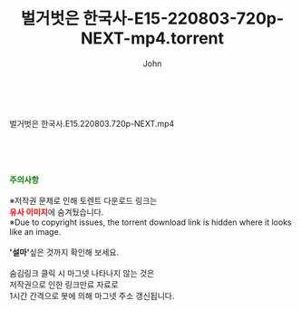 ﻿---
layout: post
title:  "벌거벗은 한국사-E15-220803-720p-NEXT-mp4.torrent"
author: John
categories: [ 방송/음악 ]
tags: [  ]
image:  
description: "벌거벗은 한국사-E15-220803-720p-NEXT-mp4 torrent 정보 공유"
toc: true
toc_sticky: true
---

<br>
<div class="view-img">
<a class="view_image" href="http://torrentmobile60.com/bbs/view_image.php?fn=%2Fdata%2Ffile%2Fmusic%2F3735182707_A5CpsTX3_bd2e13003febb7f166dceca80c417249312b0b3e.jpg" target="_blank"><img alt="" class="img-tag" content="http://torrentmobile60.com/data/file/music/3735182707_A5CpsTX3_bd2e13003febb7f166dceca80c417249312b0b3e.jpg" itemprop="image" src="http://torrentmobile60.com/data/file/music/3735182707_A5CpsTX3_bd2e13003febb7f166dceca80c417249312b0b3e.jpg"/></a></div><div class="view-content" itemprop="description">
<p>벌거벗은 한국사.E15.220803.720p-NEXT.mp4<br/></p> </div>
    
<br><br><br>
<p data-ke-size="size16"><b><span style="color: green;">주의사항</span></b><br /><br />※저작권 문제로 인해 토렌트 다운로드 링크는<br /><b><span style="color: red;">유사 이미지</span></b>에 숨겨뒀습니다.<br />※Due to copyright issues, the torrent download link is hidden where it looks like an image.<br /><br /><b>'설마'</b>싶은 것까지 확인해 보세요.<br /><br />숨김링크 클릭 시 마그넷 나타나지 않는 것은<br />저작권으로 인한 링크만료 자료로<br />1시간 간격으로 봇에 의해 마그넷 주소 갱신됩니다.</p>
